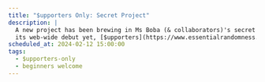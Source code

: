 ```yaml
---
title: "$upporters Only: Secret Project"
description: |
  A new project has been brewing in Ms Boba (& collaborators)'s secret lab! While we aren't ready for
  its web-wide debut yet, [$upporters](https://www.essentialrandomness.com/posts) can get a sneak peak and come witness its creation.
scheduled_at: 2024-02-12 15:00:00
tags:
  - $upporters-only
  - beginners welcome
---
```

